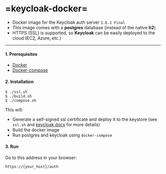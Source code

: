 =keycloak-docker=
======
 - Docker image for the Keycloak auth server ``1.6.1 Final``
 - This image comes with a **postgres** database (instead of the native **h2**)
 - HTTPS (SSL) is supported, so **Keycloak** can be easily deployed to the cloud (EC2, Azure, etc.)
 
----

#### 1. Prerequisites
 - [Docker](https://gist.github.com/maslick/69291bd5ed649892fe1b)
 - [Docker-compose](https://gist.github.com/maslick/5f77efa8ba0f8df98548)


#### 2. Installation
 ```
 $ ./ssl.sh
 $ ./build.sh
 $ ./compose.sh
 ```
 This will:
- Generate a self-signed ssl certificate and deploy it to the keystore (see ``ssl.sh`` and [keycloak docs](http://docs.jboss.org/keycloak/docs/1.2.0.Beta1/userguide/html_single/index.html#d4e278) for more details)
- Build the docker image
- Run postgres and keycloak using ``docker-compose``
 
#### 3. Run
Go to this address in your browser:
```
https://{your_host}/auth
```

